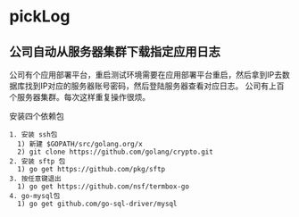 # pickLog
## 公司自动从服务器集群下载指定应用日志
公司有个应用部署平台，重启测试环境需要在应用部署平台重启，然后拿到IP去数据库找到IP对应的服务器账号密码，然后登陆服务器查看对应日志。
公司有上百个服务器集群。每次这样重复操作很烦。

安装四个依赖包

	1. 安装 ssh包
      1) 新建 $GOPATH/src/golang.org/x
      2) git clone https://github.com/golang/crypto.git
  	2. 安装 sftp 包
      1) go get https://github.com/pkg/sftp
  	3. 按任意键退出
      1) go get https://github.com/nsf/termbox-go
  	4. go-mysql包
      1) go get github.com/go-sql-driver/mysql

